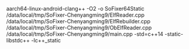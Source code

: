 aarch64-linux-android-clang++ -O2 -o SoFixer64Static /data/local/tmp/SoFixer-Chenyangming9/ElfReader.cpp /data/local/tmp/SoFixer-Chenyangming9/ElfRebuilder.cpp /data/local/tmp/SoFixer-Chenyangming9/ObElfReader.cpp /data/local/tmp/SoFixer-Chenyangming9/main.cpp -std=c++14 -static-libstdc++ -lc++_static
